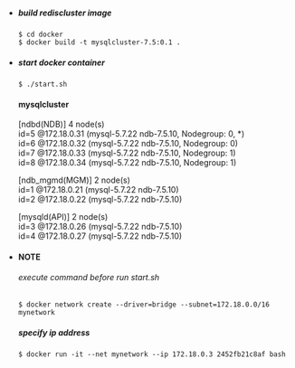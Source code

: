- ##### build rediscluster image
  ```
  $ cd docker
  $ docker build -t mysqlcluster-7.5:0.1 .
  ```
- ##### start docker container
  ```
  $ ./start.sh
  ```

  #### mysqlcluster  
  [ndbd(NDB)]	4 node(s)  
  id=5	@172.18.0.31  (mysql-5.7.22 ndb-7.5.10, Nodegroup: 0, *)  
  id=6	@172.18.0.32  (mysql-5.7.22 ndb-7.5.10, Nodegroup: 0)  
  id=7	@172.18.0.33  (mysql-5.7.22 ndb-7.5.10, Nodegroup: 1)  
  id=8	@172.18.0.34  (mysql-5.7.22 ndb-7.5.10, Nodegroup: 1)

  [ndb_mgmd(MGM)]	2 node(s)  
  id=1	@172.18.0.21  (mysql-5.7.22 ndb-7.5.10)  
  id=2	@172.18.0.22  (mysql-5.7.22 ndb-7.5.10)

  [mysqld(API)]	2 node(s)  
  id=3	@172.18.0.26  (mysql-5.7.22 ndb-7.5.10)  
  id=4	@172.18.0.27  (mysql-5.7.22 ndb-7.5.10)


- #### NOTE
  ###### execute command before run start.sh
  ```
  $ docker network create --driver=bridge --subnet=172.18.0.0/16 mynetwork
  ```

  ##### specify ip address
  ```
  $ docker run -it --net mynetwork --ip 172.18.0.3 2452fb21c8af bash
```
